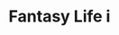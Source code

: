 ---
title: Fantasy Life i
image: '/assets/fantasylifei.png'
alttext: fantasy life i the girl who steals time Game Cover
link: 'https://www.fantasylife.jp/fli/en/'
type: playing
tags: now
---